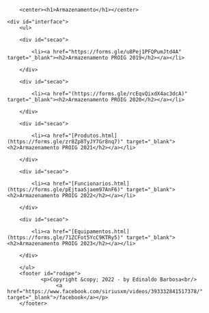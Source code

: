 <html lang="pt-br">

<head>
    <title>Armazenamento Proig</title>
    <link rel="stylesheet" href="style.css"/>
    <meta charset="UTF-8">
    <meta name="viewport" content="width=device-width, initial-scale=1.0">
       
</head>

<body>
    
        <center><h1>Armazenamento</h1></center>

    <div id="interface">    
        <ul>
        
        <div id="secao">

            <li><a href="https://forms.gle/u8Pej1PFQPumJtd4A" target="_blank"><h2>Armazenamento PROIG 2019</h2></a></li>
                                               
        </div>

        <div id="secao">
        
            <li><a href="(https://forms.gle/rcEqvQixdX4ac3dcA)" target="_blank"><h2>Armazenamento PROIG 2020</h2></a></li>
        
        </div>
    
        <div id="secao">
            
            <li><a href="[Produtos.html](https://forms.gle/zr8Zp8TyJY7Gr8nq7)" target="_blank"><h2>Armazenamento PROIG 2021</h2></a></li>
        
        </div>

        <div id="secao">
            
            <li><a href="[Funcionarios.html](https://forms.gle/pEjtaaSjaem97AnF6)" target="_blank"><h2>Armazenamento PROIG 2022</h2></a></li>
        
        </div>

        <div id="secao">
            
            <li><a href="[Equipamentos.html](https://forms.gle/71ZCFot5YcC9KTRy5)" target="_blank"><h2>Armazenamento PROIG 2023</h2></a></li>
        
        </div>

        </ul>
        <footer id="rodape">
               <p>Copyright &copy; 2022 - by Edinaldo Barbosa<br/>
                    <a href="https://www.facebook.com/siriusxm/videos/393332841517378/" target="_blank">/facebook</a></p>
        </footer>    
</div>
</body>
</html>
